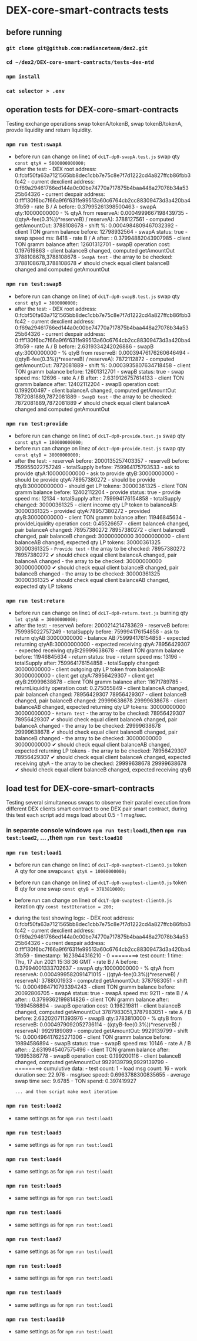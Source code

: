 # DEX-core-smart-contracts tests

## before running

### `git clone git@github.com:radianceteam/dex2.git`
### `cd ~/dex2/DEX-core-smart-contracts/tests-dex-ntd`
### `npm install`
### `cat selector > .env`

## operation tests for  DEX-core-smart-contracts
Testing exchange operations swap tokenA/tokenB, swap tokenB/tokenA, provde liquidity and return liquidity.

### `npm run test:swapA`
* before run can change on line`1` of `dcLT-dp0-swapA.test.js` swap qty `const qtyA = 5000000000000;`
* after the test:
      - DEX root address:  0:fcbf50fa63a7121565bb8dec1cbb7e75c8e7f7d1222cd4a827ffcb86fbb3fc42
      - current dexclient address:  0:f69a29461766ed144a0c00be74770a717875b4baa448a27078b34a5325b64326
      - current dexpair address:  0:fff130f6bc7f66a9f6f631fe99513a60c6764cb2cc88309473d3a420ba43fb59
      - rate B / A before:  0.37995261398500463
      - swapA qty:10000000000
      - % qtyA from reserveA:  0.0004999667198439735
      - ((qtyA-fee(0.3%))*reserveB) / reserveA):  3788127561
      - computed getAmountOut:  3788108678
      - shift %:  0.0004984809467032392
      - client TON gramm balance before: 12798932564
      - swapA status: true
      - swap speed ms: 8418
      - rate B / A after: :  0.37994882043907985
      - client TON gramm balance after: 12601312701
      - swapB operation cost: 0.197619863
      - client balanceB changed, computed getAmountOut 3788108678,3788108678
      - `SwapA test`
      - the array to be checked:  3788108678,3788108678
      ✔ should check equal client balanceB changed and computed getAmountOut

### `npm run test:swapB`
* before run can change on line`1` of `dcLT-dp0-swapB.test.js` swap qty `const qtyB = 3000000000;`
* after the test:
      - DEX root address:  0:fcbf50fa63a7121565bb8dec1cbb7e75c8e7f7d1222cd4a827ffcb86fbb3fc42
      - current dexclient address:  0:f69a29461766ed144a0c00be74770a717875b4baa448a27078b34a5325b64326
      - current dexpair address:  0:fff130f6bc7f66a9f6f631fe99513a60c6764cb2cc88309473d3a420ba43fb59
      - rate A / B before:  2.6319334242026886
      - swapB qty:3000000000
      - % qtyB from reserveB:  0.00039476176260646494
      - ((qtyB-fee(0.3%))*reserveB) / reserveA):  7872112872
      - computed getAmountOut:  7872081889
      - shift %:  0.0003935807634718458
      - client TON gramm balance before: 12601312701
      - swapB status: true
      - swap speed ms: 12696
      - rate A / B after: :  2.6319126757614133
      - client TON gramm balance after: 12402112204
      - swapB operation cost: 0.199200497
      - client balanceA changed, computed getAmountOut 7872081889,7872081889
      - `SwapB test`
      - the array to be checked:  7872081889,7872081889
      ✔ should check equal client balanceA changed and computed getAmountOut

### `npm run test:provide`
* before run can change on line`1` of `dcLT-dp0-provide.test.js` swap qty `const qtyA = 100000000000;`
* before run can change on line`2` of `dcLT-dp0-provide.test.js` swap qty `const qtyB = 30000000000;`
* after the test:
      - reserveA before:  2000135257403357
      - reserveB before:  759955022757249
      - totalSupply before:  759964175793533
      - ask to provide qtyA:100000000000
      - ask to provide qtyB:30000000000
      - should be provide qtyA:78957380272
      - should be provide qtyB:30000000000
      - should get LP tokens:  30000361325
      - client TON gramm balance before: 12402112204
      - provide status: true
      - provide speed ms: 12134
      - totalSupply after:  759994176154858
      - totalSupply changed:  30000361325
      - client income qty LP token to balanceAB:  30000361325
      - provided qtyA:78957380272
      - provided qtyB:30000000000
      - client TON gramm balance after: 11946845634
      - provideLiquidity operation cost: 0.45526657
      - client balanceA changed, pair balanceA changed:  78957380272 78957380272
      - client balanceB changed, pair balanceB changed:  30000000000 30000000000
      - client balanceAB changed, expected qty LP tokens:  30000361325 30000361325
      - `Provide test`
      - the array to be checked:  78957380272 78957380272
      ✔ should check equal client balanceA changed, pair balanceA changed
      - the array to be checked:  30000000000 30000000000
      ✔ should check equal client balanceB changed, pair balanceB changed
      - the array to be checked:  30000361325 30000361325
      ✔ should check equal client balanceAB changed, expected qty LP tokens

### `npm run test:return`
* before run can change on line`1` of `dcLT-dp0-return.test.js` burning qty `let qtyAB = 30000000000;`
* after the test:
      - reserveA before:  2000214214783629
      - reserveB before:  759985022757249
      - totalSupply before:  759994176154858
      - ask to return qtyAB:30000000000
      - balance AB:759994176154858
      - expected returning qtyAB:30000000000
      - expected receiving qtyA:78956429307
      - expected receiving qtyB:29999638678
      - client TON gramm balance before: 11946845634
      - return status: true
      - return speed ms: 13196
      - totalSupply after:  759964176154858
      - totalSupply changed:  30000000000
      - client outgoing qty LP token from balanceAB:  30000000000
      - client get qtyA:78956429307
      - client get qtyB:29999638678
      - client TON gramm balance after: 11671789785
      - returnLiquidity operation cost: 0.275055849
      - client balanceA changed, pair balanceA changed:  78956429307 78956429307
      - client balanceB changed, pair balanceB changed:  29999638678 29999638678
      - client balanceAB changed, expected returning qty LP tokens:  30000000000 30000000000
      - `Return test`
      - the array to be checked:  78956429307 78956429307
      ✔ should check equal client balanceA changed, pair balanceA changed
      - the array to be checked:  29999638678 29999638678
      ✔ should check equal client balanceB changed, pair balanceB changed
      - the array to be checked:  30000000000 30000000000
      ✔ should check equal client balanceAB changed, expected returning LP tokens
      - the array to be checked:  78956429307 78956429307
      ✔ should check equal client balanceA changed, expected receiving qtyA
      - the array to be checked:  29999638678 29999638678
      ✔ should check equal client balanceB changed, expected receiving qtyB

## load test for  DEX-core-smart-contracts
Testing several simultaneous swaps to observe their parallel execution from different DEX clients smart contract to one DEX pair smart contract, during this test each script add msgs load about 0.5 - 1 msg/sec.

### in separate console windows `npm run test:load1`,then `npm run test:load2`, ... ,then `npm run test:load10`
### `npm run test:load1`
* before run can change on line`1` of `dcLT-dp0-swaptest-client0.js` token A qty for one swap`const qtyA = 10000000000;`
* before run can change on line`2` of `dcLT-dp0-swaptest-client0.js` token B qty for one swap `const qtyB = 3783810000;`
* before run can change on line`3` of `dcLT-dp0-swaptest-client0.js` iteration qty `const testIteration = 200;`
* during the test showing logs:
      - DEX root address:  0:fcbf50fa63a7121565bb8dec1cbb7e75c8e7f7d1222cd4a827ffcb86fbb3fc42
      - current dexclient address:  0:f69a29461766ed144a0c00be74770a717875b4baa448a27078b34a5325b64326
      - current dexpair address:  0:fff130f6bc7f66a9f6f631fe99513a60c6764cb2cc88309473d3a420ba43fb59
      - timestamp:  1623944316210
      - 0  ========> test count: 1  time:  Thu, 17 Jun 2021 15:38:36 GMT
      - rate B / A before:  0.37994001333702637
      - swapA qty:10000000000
      - % qtyA from reserveA:  0.0004999582091471015
      - ((qtyA-fee(0.3%))*reserveB) / reserveA):  3788001933
      - computed getAmountOut:  3787983051
      - shift %:  0.0004984710793394243
      - client TON gramm balance before: 20092806705
      - swapA status: true
      - swapA speed ms: 9211
      - rate B / A after: :  0.3799362199814826
      - client TON gramm balance after: 19894586894
      - swapB operation cost: 0.198219811
      - client balanceB changed, computed getAmountOut 3787983051,3787983051
      - rate A / B before:  2.632020711393976
      - swapB qty:3783810000
      - % qtyB from reserveB:  0.0004979092052736114
      - ((qtyB-fee(0.3%))*reserveB) / reserveA):  9929189089
      - computed getAmountOut:  9929139799
      - shift %:  0.000496417625271306
      - client TON gramm balance before: 19894586894
      - swapB status: true
      - swapB speed ms: 10146
      - rate A / B after: :  2.6319945407575496
      - client TON gramm balance after: 19695386778
      - swapB operation cost: 0.199200116
      - client balanceB changed, computed getAmountOut 9929139799,9929139799
      -   ========> cumulutive data:
      - test count: 1
      - load msg count: 16
      - work duration sec: 22.976
      - msg/sec speed: 0.6963788300835655
      - average swap time sec: 9.6785
      - TON spend: 0.397419927

      ... and then script make next iteration

### `npm run test:load2`
* same settings as for `npm run test:load1`

### `npm run test:load3`
* same settings as for `npm run test:load1`

### `npm run test:load4`
* same settings as for `npm run test:load1`

### `npm run test:load5`
* same settings as for `npm run test:load1`

### `npm run test:load6`
* same settings as for `npm run test:load1`

### `npm run test:load7`
* same settings as for `npm run test:load1`

### `npm run test:load8`
* same settings as for `npm run test:load1`

### `npm run test:load9`
* same settings as for `npm run test:load1`

### `npm run test:load10`
* same settings as for `npm run test:load1`
